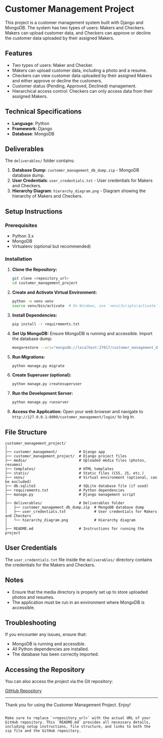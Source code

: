 
# Customer Management Project

This project is a customer management system built with Django and MongoDB. The system has two types of users: Makers and Checkers. Makers can upload customer data, and Checkers can approve or decline the customer data uploaded by their assigned Makers.

## Features

- Two types of users: Maker and Checker.
- Makers can upload customer data, including a photo and a resume.
- Checkers can view customer data uploaded by their assigned Makers and either approve or decline the customers.
- Customer status (Pending, Approved, Declined) management.
- Hierarchical access control: Checkers can only access data from their assigned Makers.

## Technical Specifications

- **Language**: Python
- **Framework**: Django
- **Database**: MongoDB

## Deliverables

The `deliverables/` folder contains:

1. **Database Dump**: `customer_management_db_dump.zip` - MongoDB database dump.
2. **User Credentials**: `user_credentials.txt` - User credentials for Makers and Checkers.
3. **Hierarchy Diagram**: `hierarchy_diagram.png` - Diagram showing the hierarchy of Makers and Checkers.

## Setup Instructions

### Prerequisites

- Python 3.x
- MongoDB
- Virtualenv (optional but recommended)

### Installation

1. **Clone the Repository:**
   ```sh
   git clone <repository_url>
   cd customer_management_project
   ```

2. **Create and Activate Virtual Environment:**
   ```sh
   python -m venv venv
   source venv/bin/activate  # On Windows, use `venv\Scripts\activate`
   ```

3. **Install Dependencies:**
   ```sh
   pip install -r requirements.txt
   ```

4. **Set Up MongoDB:**
   Ensure MongoDB is running and accessible. Import the database dump:
   ```sh
   mongorestore --uri="mongodb://localhost:27017/customer_management_db" deliverables/customer_management_db_dump/
   ```

5. **Run Migrations:**
   ```sh
   python manage.py migrate
   ```

6. **Create Superuser (optional):**
   ```sh
   python manage.py createsuperuser
   ```

7. **Run the Development Server:**
   ```sh
   python manage.py runserver
   ```

8. **Access the Application:**
   Open your web browser and navigate to `http://127.0.0.1:8000/customer_management/login/` to log in.

## File Structure

```plaintext
customer_management_project/
│
├── customer_management/          # Django app
├── customer_management_project/  # Django project files
├── media/                        # Uploaded media files (photos, resumes)
├── templates/                    # HTML templates
├── static/                       # Static files (CSS, JS, etc.)
├── venv/                         # Virtual environment (optional, can be excluded)
├── db.sqlite3                    # SQLite database file (if used)
├── requirements.txt              # Python dependencies
├── manage.py                     # Django management script
│
├── deliverables/                 # Deliverables folder
│   ├── customer_management_db_dump.zip  # MongoDB database dump
│   ├── user_credentials.txt             # User credentials for Makers and Checkers
│   └── hierarchy_diagram.png            # Hierarchy diagram
│
├── README.md                     # Instructions for running the project
```

## User Credentials

The `user_credentials.txt` file inside the `deliverables/` directory contains the credentials for the Makers and Checkers.

## Notes

- Ensure that the media directory is properly set up to store uploaded photos and resumes.
- The application must be run in an environment where MongoDB is accessible.

## Troubleshooting

If you encounter any issues, ensure that:

- MongoDB is running and accessible.
- All Python dependencies are installed.
- The database has been correctly imported.

## Accessing the Repository

You can also access the project via the Git repository:

[GitHub Repository](https://github.com/your-username/customer_management_project)

---

Thank you for using the Customer Management Project. Enjoy!
```

Make sure to replace `<repository_url>` with the actual URL of your GitHub repository. This `README.md` provides all necessary details, including setup instructions, file structure, and links to both the zip file and the GitHub repository.